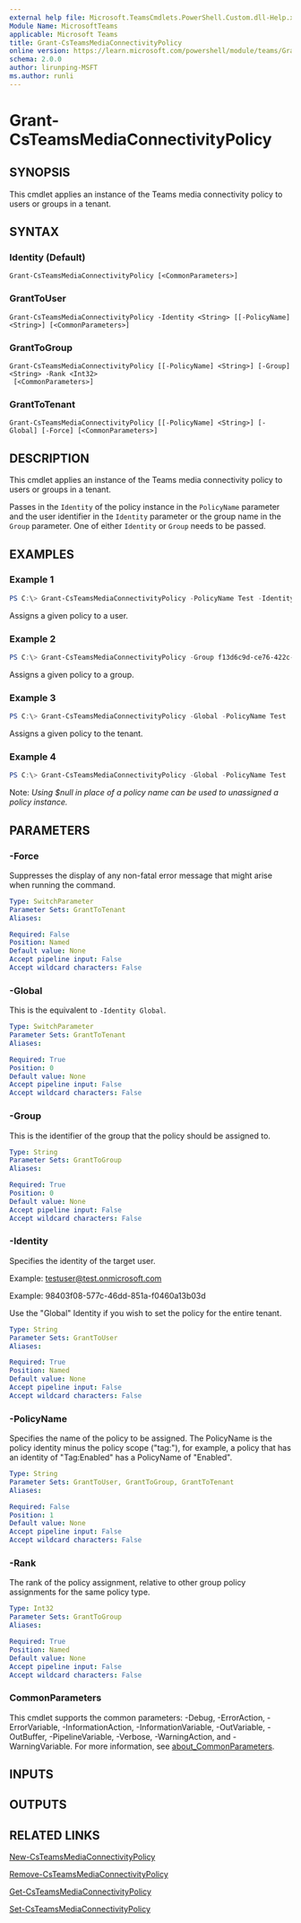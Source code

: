 ```yaml
---
external help file: Microsoft.TeamsCmdlets.PowerShell.Custom.dll-Help.xml
Module Name: MicrosoftTeams
applicable: Microsoft Teams
title: Grant-CsTeamsMediaConnectivityPolicy
online version: https://learn.microsoft.com/powershell/module/teams/Grant-CsTeamsMediaConnectivityPolicy
schema: 2.0.0
author: lirunping-MSFT
ms.author: runli
---
```


# Grant-CsTeamsMediaConnectivityPolicy

## SYNOPSIS
This cmdlet applies an instance of the Teams media connectivity policy to users or groups in a tenant.

## SYNTAX

### Identity (Default)
```
Grant-CsTeamsMediaConnectivityPolicy [<CommonParameters>]
```

### GrantToUser
```
Grant-CsTeamsMediaConnectivityPolicy -Identity <String> [[-PolicyName] <String>] [<CommonParameters>]
```

### GrantToGroup
```
Grant-CsTeamsMediaConnectivityPolicy [[-PolicyName] <String>] [-Group] <String> -Rank <Int32>
 [<CommonParameters>]
```

### GrantToTenant
```
Grant-CsTeamsMediaConnectivityPolicy [[-PolicyName] <String>] [-Global] [-Force] [<CommonParameters>]
```

## DESCRIPTION

This cmdlet applies an instance of the Teams media connectivity policy to users or groups in a tenant.

Passes in the `Identity` of the policy instance in the `PolicyName` parameter and the user identifier in the `Identity` parameter or the group name in the `Group` parameter. One of either `Identity` or `Group` needs to be passed.

## EXAMPLES

### Example 1
```powershell
PS C:\> Grant-CsTeamsMediaConnectivityPolicy -PolicyName Test -Identity testuser@test.onmicrosoft.com
```

Assigns a given policy to a user.

### Example 2
```powershell
PS C:\> Grant-CsTeamsMediaConnectivityPolicy -Group f13d6c9d-ce76-422c-af78-b6018b4d9c80 -PolicyName Test
```

Assigns a given policy to a group.


### Example 3
```powershell
PS C:\> Grant-CsTeamsMediaConnectivityPolicy -Global -PolicyName Test
```

Assigns a given policy to the tenant.

### Example 4
```powershell
PS C:\> Grant-CsTeamsMediaConnectivityPolicy -Global -PolicyName Test
```

Note: _Using $null in place of a policy name can be used to unassigned a policy instance._

## PARAMETERS

### -Force
Suppresses the display of any non-fatal error message that might arise when running the command.

```yaml
Type: SwitchParameter
Parameter Sets: GrantToTenant
Aliases:

Required: False
Position: Named
Default value: None
Accept pipeline input: False
Accept wildcard characters: False
```

### -Global
This is the equivalent to `-Identity Global`.

```yaml
Type: SwitchParameter
Parameter Sets: GrantToTenant
Aliases:

Required: True
Position: 0
Default value: None
Accept pipeline input: False
Accept wildcard characters: False
```

### -Group
This is the identifier of the group that the policy should be assigned to.

```yaml
Type: String
Parameter Sets: GrantToGroup
Aliases:

Required: True
Position: 0
Default value: None
Accept pipeline input: False
Accept wildcard characters: False
```

### -Identity
Specifies the identity of the target user.

Example: testuser@test.onmicrosoft.com

Example: 98403f08-577c-46dd-851a-f0460a13b03d

Use the "Global" Identity if you wish to set the policy for the entire tenant.

```yaml
Type: String
Parameter Sets: GrantToUser
Aliases:

Required: True
Position: Named
Default value: None
Accept pipeline input: False
Accept wildcard characters: False
```

### -PolicyName
Specifies the name of the policy to be assigned. The PolicyName is the policy identity minus the policy scope ("tag:"), for example, a policy that has an identity of "Tag:Enabled" has a PolicyName of "Enabled".

```yaml
Type: String
Parameter Sets: GrantToUser, GrantToGroup, GrantToTenant
Aliases:

Required: False
Position: 1
Default value: None
Accept pipeline input: False
Accept wildcard characters: False
```

### -Rank
The rank of the policy assignment, relative to other group policy assignments for the same policy type.

```yaml
Type: Int32
Parameter Sets: GrantToGroup
Aliases:

Required: True
Position: Named
Default value: None
Accept pipeline input: False
Accept wildcard characters: False
```

### CommonParameters
This cmdlet supports the common parameters: -Debug, -ErrorAction, -ErrorVariable, -InformationAction, -InformationVariable, -OutVariable, -OutBuffer, -PipelineVariable, -Verbose, -WarningAction, and -WarningVariable. For more information, see [about_CommonParameters](http://go.microsoft.com/fwlink/?LinkID=113216).

## INPUTS

## OUTPUTS

## RELATED LINKS

[New-CsTeamsMediaConnectivityPolicy](New-CsTeamsMediaConnectivityPolicy.md)

[Remove-CsTeamsMediaConnectivityPolicy](Remove-CsTeamsMediaConnectivityPolicy.yml)

[Get-CsTeamsMediaConnectivityPolicy](Get-CsTeamsMediaConnectivityPolicy.yml)

[Set-CsTeamsMediaConnectivityPolicy](Set-CsTeamsMediaConnectivityPolicy.yml)